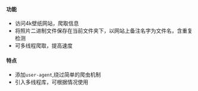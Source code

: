 #### 功能

- 访问4k壁纸网站，爬取信息
- 将照片二进制文件保存在当前文件夹下，以网站上备注名字为文件名，含重复检测
- 可多线程爬取，提高速度



#### 特点

- 添加`user-agent`,绕过简单的爬虫机制
- 引入多线程库，可根据情况使用